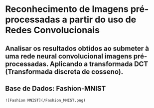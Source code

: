 # Reconhecimento de Imagens pré-processadas a partir do uso de Redes Convolucionais

## Analisar os resultados obtidos ao submeter à uma rede neural convolucional imagens pré-processadas. Aplicando a transformada DCT (Transformada discreta de cosseno).

## Base de Dados: Fashion-MNIST


    ![Fashion MNIST](/Fashion_MNIST.png)